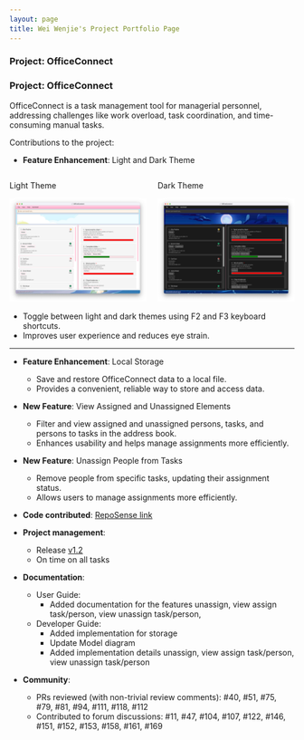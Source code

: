 ```yaml
---
layout: page
title: Wei Wenjie's Project Portfolio Page
---
```


### Project: OfficeConnect

### Project: OfficeConnect

OfficeConnect is a task management tool for managerial personnel, addressing challenges like work overload, task coordination, and time-consuming manual tasks.

Contributions to the project:

* **Feature Enhancement**: Light and Dark Theme
<div style="display:flex;">
    <div style="flex:1; padding-right:10px;">
        <p>Light Theme</p>
        <img src="../images/Ui.png" alt="Light Theme">
    </div>
    <div style="flex:1; padding-left:10px;">
        <p>Dark Theme</p>
        <img src="../images/UiDark.png" alt="Dark Theme">
    </div>
</div>

* Toggle between light and dark themes using F2 and F3 keyboard shortcuts.
* Improves user experience and reduces eye strain.

---

* **Feature Enhancement**: Local Storage
  * Save and restore OfficeConnect data to a local file.
  * Provides a convenient, reliable way to store and access data.

* **New Feature**: View Assigned and Unassigned Elements
  * Filter and view assigned and unassigned persons, tasks, and persons to tasks in the address book.
  * Enhances usability and helps manage assignments more efficiently.

* **New Feature**: Unassign People from Tasks
  * Remove people from specific tasks, updating their assignment status.
  * Allows users to manage assignments more efficiently.


- **Code contributed**: [RepoSense link](https://nus-cs2103-ay2223s2.github.io/tp-dashboard/?search=spwwj&sort=groupTitle&sortWithin=title&timeframe=commit&mergegroup=&groupSelect=groupByRepos&breakdown=true&checkedFileTypes=docs~functional-code~test-code~other&since=2023-02-17)

* **Project management**:
  * Release [v1.2](https://github.com/AY2223S2-CS2103-F10-1/tp/releases/tag/v1.2)
  * On time on all tasks

* **Documentation**:
  * User Guide:
    * Added documentation for the features unassign, view assign task/person, view unassign task/person,
  * Developer Guide:
    * Added implementation for storage
    * Update Model diagram
    * Added implementation details unassign, view assign task/person, view unassign task/person


* **Community**:
  * PRs reviewed (with non-trivial review comments): #40, #51, #75, #79, #81, #94, #111, #118, #112
  * Contributed to forum discussions: #11, #47, #104, #107, #122, #146, #151, #152, #153, #158, #161, #169
